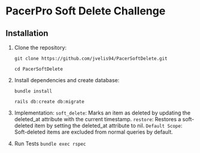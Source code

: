 # PacerPro Soft Delete Challenge

## Installation

1. Clone the repository:

   ```
   git clone https://github.com/jvelis94/PacerSoftDelete.git

   cd PacerSoftDelete
   ```

2. Install dependencies and create database:

   ```
   bundle install

   rails db:create db:migrate
   ```

3. Implementation:
   `soft_delete`: Marks an item as deleted by updating the deleted_at attribute with the current timestamp.
   `restore`: Restores a soft-deleted item by setting the deleted_at attribute to nil.
   `Default Scope`: Soft-deleted items are excluded from normal queries by default.

4. Run Tests
   `bundle exec rspec`
